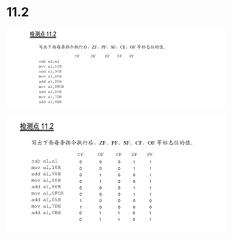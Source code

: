 # 11.2

![image-20250414202147186](image-20250414202147186.png)

![image-20250414204553184](image-20250414204553184.png)
